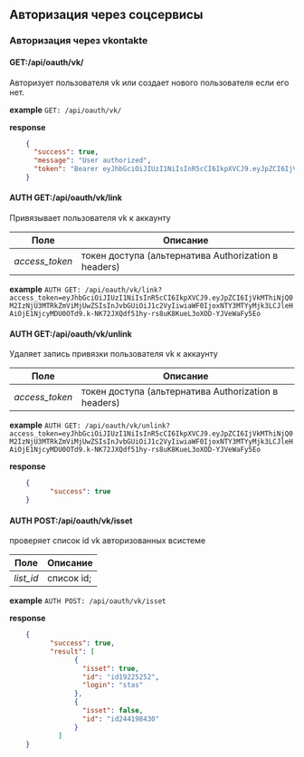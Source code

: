 ## Авторизация через соцсервисы


### Авторизация через vkontakte
#### GET:/api/oauth/vk/

Авторизует пользователя vk или создает нового пользователя если его нет.

**example** `GET: /api/oauth/vk/`

**response**
```json
    {
      "success": true,
      "message": "User authorized",
      "token": "Bearer eyJhbGciOiJIUzI1NiIsInR5cCI6IkpXVCJ9.eyJpZCI6IjVkMTA5ZDY1Y2QzMzVjNjhjYTM5OWVmMyIsInJvbGUiOiJ1c2VyIiwiaWF0IjoxNTY3MTU4MjgzLCJleHAiOjE1NjcyMDE0ODN9.ifLVySBlMxy34ykPQuRR93Hhc4DXHh4HHDeF63a-j-w"
    }
```

#### AUTH GET:/api/oauth/vk/link

Привязывает пользователя vk к аккаунту

Поле | Описание
--- | ---
_access_token_| токен доступа (альтернатива Authorization в headers)


**example** `AUTH GET: /api/oauth/vk/link?access_token=eyJhbGciOiJIUzI1NiIsInR5cCI6IkpXVCJ9.eyJpZCI6IjVkMThiNjQ0M2IzNjU3MTRkZmViMjUwZSIsInJvbGUiOiJ1c2VyIiwiaWF0IjoxNTY3MTYyMjk3LCJleHAiOjE1NjcyMDU0OTd9.k-NK72JXQdf51hy-rs8uK8KueL3oXOD-YJVeWaFy5Eo`

#### AUTH GET:/api/oauth/vk/unlink

Удаляет запись привязки пользователя vk к аккаунту

Поле | Описание
--- | ---
_access_token_| токен доступа (альтернатива Authorization в headers)


**example** `AUTH GET: /api/oauth/vk/unlink?access_token=eyJhbGciOiJIUzI1NiIsInR5cCI6IkpXVCJ9.eyJpZCI6IjVkMThiNjQ0M2IzNjU3MTRkZmViMjUwZSIsInJvbGUiOiJ1c2VyIiwiaWF0IjoxNTY3MTYyMjk3LCJleHAiOjE1NjcyMDU0OTd9.k-NK72JXQdf51hy-rs8uK8KueL3oXOD-YJVeWaFy5Eo`

**response**
```json
    {
          "success": true
    }
```


#### AUTH POST:/api/oauth/vk/isset

проверяет список id vk авторизованных всистеме

Поле | Описание
--- | ---
_list_id_| список id; 


**example** `AUTH POST: /api/oauth/vk/isset`

**response**
```json
    {
          "success": true,
          "result": [
                {
                  "isset": true,
                  "id": "id19225252",
                  "login": "stas"
                },
                {
                  "isset": false,
                  "id": "id244198430"
                }          
            ]
    }
```
